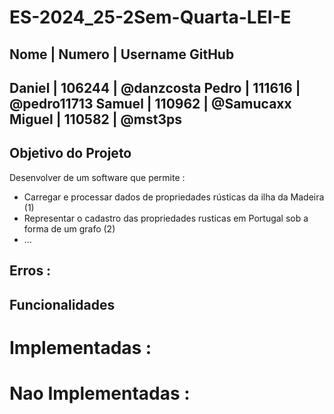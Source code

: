 # ES-2024_25-2Sem-Quarta-LEI-E

Nome   |      Numero      |   Username GitHub
---------------------------------------------
Daniel |      106244      |     @danzcosta
Pedro  |      111616      |     @pedro11713
Samuel |      110962      |     @Samucaxx
Miguel |      110582      |     @mst3ps
---------------------------------------------

## Objetivo do Projeto

Desenvolver de um software que permite :

- Carregar e processar dados de propriedades rústicas da ilha da Madeira (1)
- Representar o cadastro das propriedades rusticas em Portugal sob a forma de um grafo (2)
- ...


## Erros :


## Funcionalidades 

# Implementadas :

# Nao Implementadas :

